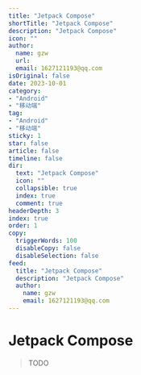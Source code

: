 ```yaml
---
title: "Jetpack Compose"
shortTitle: "Jetpack Compose"
description: "Jetpack Compose"
icon: ""
author: 
  name: gzw
  url: 
  email: 1627121193@qq.com
isOriginal: false
date: 2023-10-01
category: 
- "Android"
- "移动端"
tag:
- "Android"
- "移动端"
sticky: 1
star: false
article: false
timeline: false
dir:
  text: "Jetpack Compose"
  icon: ""
  collapsible: true
  index: true
  comment: true
headerDepth: 3
index: true
order: 1
copy:
  triggerWords: 100
  disableCopy: false
  disableSelection: false
feed:
  title: "Jetpack Compose"
  description: "Jetpack Compose"
  author:
    name: gzw
    email: 1627121193@qq.com
---
```






# Jetpack Compose

> TODO